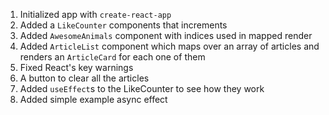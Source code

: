 
1. Initialized app with `create-react-app`
2. Added a `LikeCounter` components that increments
3. Added `AwesomeAnimals` component with indices used in mapped render
4. Added `ArticleList` component which maps over an array of articles and renders an `ArticleCard` for each one of them
5. Fixed React's key warnings
6. A button to clear all the articles
7. Added `useEffect`s to the LikeCounter to see how they work
8. Added simple example async effect
